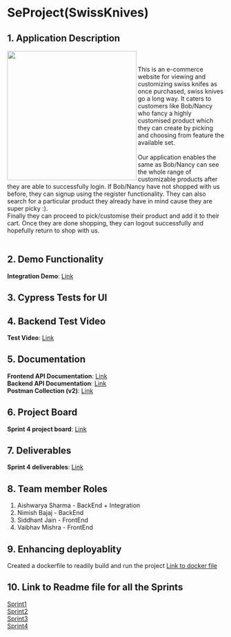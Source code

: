 # SeProject(SwissKnives)

## 1. Application Description

<img align="left" width="300" height="300" src="https://user-images.githubusercontent.com/20923921/164349857-24aa6b5c-184a-4c75-809e-dff11cb95a7d.png">
<br/>
<br/>
This is an e-commerce website for viewing and customizing swiss knifes as once purchased, swiss knives go a long way. It caters to customers like Bob/Nancy who fancy a highly customised product which they can create by picking and choosing from feature the available set.
<br/>
<br/>
Our application enables the same as Bob/Nancy can see the whole range of customizable products after they are able to successfully login.
If Bob/Nancy have not shopped with us before, they can signup using the register functionality.
They can also search for a particular product they already have in mind cause they are super picky :).
<br/>
Finally they can proceed to pick/customise their product and add it to their cart. 
Once they are done shopping, they can logout successfully and hopefully return to shop with us.
<br/>
<br/>

## 2. Demo Functionality
**Integration Demo**: [Link](https://youtu.be/8WCDBUy-N4o)

## 3. Cypress Tests for UI
## 4. Backend Test Video
**Test Video**: [Link](https://github.com/aishwaryasharmaccoew/SeProject/tree/main/backend/test)
## 5. Documentation

**Frontend API Documentation**: [Link](https://github.com/aishwaryasharmaccoew/SeProject/blob/main/SE_FrontEnd/README.md)<br/>
**Backend API Documentation**: [Link](https://github.com/aishwaryasharmaccoew/SeProject/blob/main/backend/api_documentation.md)  
**Postman Collection (v2)**: [Link](https://github.com/aishwaryasharmaccoew/SeProject/blob/main/backend/src/postman_api_samples/findmyknife.postman_collection.json)  

## 6. Project Board
**Sprint 4 project board**: [Link](https://github.com/aishwaryasharmaccoew/SeProject/projects/4)

## 7. Deliverables
**Sprint 4 deliverables**: [Link](https://github.com/aishwaryasharmaccoew/SeProject/projects/4?card_filter_query=is%3Aclosed)

## 8. Team member Roles
1. Aishwarya Sharma - BackEnd + Integration
2. Nimish Bajaj - BackEnd
3. Siddhant Jain - FrontEnd
4. Vaibhav Mishra - FrontEnd

## 9. Enhancing deployablity

Created a dockerfile to readily build and run the project
[Link to docker file](https://github.com/aishwaryasharmaccoew/SeProject/blob/main/backend/Dockerfile)

## 10. Link to Readme file for all the Sprints

[Sprint1](https://github.com/aishwaryasharmaccoew/SeProject/blob/main/Sprint1.md)  
[Sprint2](https://github.com/aishwaryasharmaccoew/SeProject/blob/main/Sprint2.md)  
[Sprint3](https://github.com/aishwaryasharmaccoew/SeProject/blob/main/Sprint3.md)  
[Sprint4](https://github.com/aishwaryasharmaccoew/SeProject/blob/main/Sprint4.md)  
